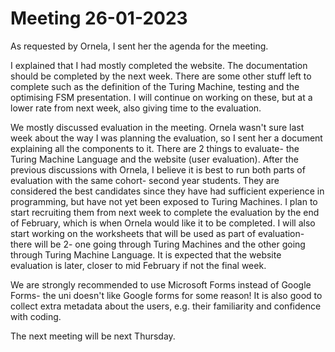 # Meeting 26-01-2023

As requested by Ornela, I sent her the agenda for the meeting.

I explained that I had mostly completed the website. The documentation should be completed by the next week. There are some other stuff left to complete such as the definition of the Turing Machine, testing and the optimising FSM presentation. I will continue on working on these, but at a lower rate from next week, also giving time to the evaluation.

We mostly discussed evaluation in the meeting. Ornela wasn't sure last week about the way I was planning the evaluation, so I sent her a document explaining all the components to it. There are 2 things to evaluate- the Turing Machine Language and the website (user evaluation). After the previous discussions with Ornela, I believe it is best to run both parts of evaluation with the same cohort- second year students. They are considered the best candidates since they have had sufficient experience in programming, but have not yet been exposed to Turing Machines. I plan to start recruiting them from next week to complete the evaluation by the end of February, which is when Ornela would like it to be completed. I will also start working on the worksheets that will be used as part of evaluation- there will be 2- one going through Turing Machines and the other going through Turing Machine Language. It is expected that the website evaluation is later, closer to mid February if not the final week.

We are strongly recommended to use Microsoft Forms instead of Google Forms- the uni doesn't like Google forms for some reason! It is also good to collect extra metadata about the users, e.g. their familiarity and confidence with coding.

The next meeting will be next Thursday.
